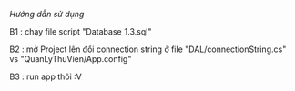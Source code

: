 *Hướng dẫn sử dụng*

B1 : chạy file script "Database_1.3.sql"<br/>

B2 : mở Project lên đổi connection string ở file "DAL/connectionString.cs" vs "QuanLyThuVien/App.config"<br/>

B3 : run app thôi :V<br/>
